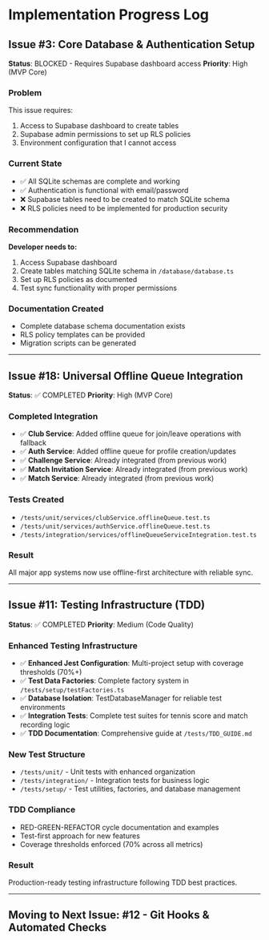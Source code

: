 # Implementation Progress Log

## Issue #3: Core Database & Authentication Setup
**Status**: BLOCKED - Requires Supabase dashboard access
**Priority**: High (MVP Core)

### Problem
This issue requires:
1. Access to Supabase dashboard to create tables
2. Supabase admin permissions to set up RLS policies
3. Environment configuration that I cannot access

### Current State
- ✅ All SQLite schemas are complete and working
- ✅ Authentication is functional with email/password
- ❌ Supabase tables need to be created to match SQLite schema
- ❌ RLS policies need to be implemented for production security

### Recommendation
**Developer needs to:**
1. Access Supabase dashboard
2. Create tables matching SQLite schema in `/database/database.ts`
3. Set up RLS policies as documented
4. Test sync functionality with proper permissions

### Documentation Created
- Complete database schema documentation exists
- RLS policy templates can be provided
- Migration scripts can be generated

---

## Issue #18: Universal Offline Queue Integration
**Status**: ✅ COMPLETED
**Priority**: High (MVP Core)

### Completed Integration
- ✅ **Club Service**: Added offline queue for join/leave operations with fallback
- ✅ **Auth Service**: Added offline queue for profile creation/updates
- ✅ **Challenge Service**: Already integrated (from previous work)
- ✅ **Match Invitation Service**: Already integrated (from previous work)
- ✅ **Match Service**: Already integrated (from previous work)

### Tests Created
- `/tests/unit/services/clubService.offlineQueue.test.ts`
- `/tests/unit/services/authService.offlineQueue.test.ts`
- `/tests/integration/services/offlineQueueServiceIntegration.test.ts`

### Result
All major app systems now use offline-first architecture with reliable sync.

---

## Issue #11: Testing Infrastructure (TDD)
**Status**: ✅ COMPLETED
**Priority**: Medium (Code Quality)

### Enhanced Testing Infrastructure
- ✅ **Enhanced Jest Configuration**: Multi-project setup with coverage thresholds (70%+)
- ✅ **Test Data Factories**: Complete factory system in `/tests/setup/testFactories.ts`
- ✅ **Database Isolation**: TestDatabaseManager for reliable test environments
- ✅ **Integration Tests**: Complete test suites for tennis score and match recording logic
- ✅ **TDD Documentation**: Comprehensive guide at `/tests/TDD_GUIDE.md`

### New Test Structure
- `/tests/unit/` - Unit tests with enhanced organization
- `/tests/integration/` - Integration tests for business logic
- `/tests/setup/` - Test utilities, factories, and database management

### TDD Compliance
- RED-GREEN-REFACTOR cycle documentation and examples
- Test-first approach for new features
- Coverage thresholds enforced (70% across all metrics)

### Result
Production-ready testing infrastructure following TDD best practices.

---

## Moving to Next Issue: #12 - Git Hooks & Automated Checks